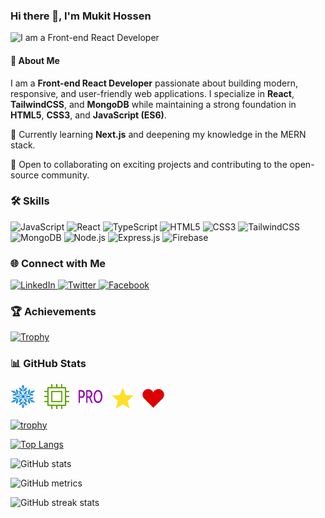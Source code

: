 ### Hi there 👋, I'm Mukit Hossen
![I am a Front-end React Developer](https://arturssmirnovs.github.io/github-profile-readme-generator/images/banner.png)


#### 🚀 About Me  
I am a **Front-end React Developer** passionate about building modern, responsive, and user-friendly web applications. I specialize in **React**, **TailwindCSS**, and **MongoDB** while maintaining a strong foundation in **HTML5**, **CSS3**, and **JavaScript (ES6)**.  

🌱 Currently learning **Next.js** and deepening my knowledge in the MERN stack.

💼 Open to collaborating on exciting projects and contributing to the open-source community.  


### 🛠️ Skills  

<div align="left">
  <img src="https://cdn.jsdelivr.net/gh/devicons/devicon/icons/javascript/javascript-original.svg" height="40" alt="JavaScript" title="JavaScript" />
  <img src="https://cdn.jsdelivr.net/gh/devicons/devicon/icons/react/react-original.svg" height="40" alt="React" title="React" />
  <img src="https://cdn.jsdelivr.net/gh/devicons/devicon/icons/typescript/typescript-original.svg" height="40" alt="TypeScript" title="TypeScript" />
  <img src="https://cdn.jsdelivr.net/gh/devicons/devicon/icons/html5/html5-original.svg" height="40" alt="HTML5" title="HTML5" />
  <img src="https://cdn.jsdelivr.net/gh/devicons/devicon/icons/css3/css3-original.svg" height="40" alt="CSS3" title="CSS3" />
  <img src="https://cdn.jsdelivr.net/gh/devicons/devicon/icons/tailwindcss/tailwindcss-original-wordmark.svg" height="40" alt="TailwindCSS" title="TailwindCSS" />
  <img src="https://cdn.jsdelivr.net/gh/devicons/devicon/icons/mongodb/mongodb-original.svg" height="40" alt="MongoDB" title="MongoDB" />
  <img src="https://cdn.jsdelivr.net/gh/devicons/devicon/icons/nodejs/nodejs-original.svg" height="40" alt="Node.js" title="Node.js" />
  <img src="https://cdn.jsdelivr.net/gh/devicons/devicon/icons/express/express-original.svg" height="40" alt="Express.js" title="Express.js" />
  <img src="https://cdn.jsdelivr.net/gh/devicons/devicon/icons/firebase/firebase-plain.svg" height="40" alt="Firebase" title="Firebase" />
</div>


### 🌐 Connect with Me  

<div align="left">
  <a href="https://www.linkedin.com/in/mukit-hossen/" target="_blank">
    <img src="https://raw.githubusercontent.com/maurodesouza/profile-readme-generator/master/src/assets/icons/social/linkedin/default.svg" width="52" height="40" alt="LinkedIn" />
  </a>
  <a href="https://twitter.com/mukit_hossen" target="_blank">
    <img src="https://raw.githubusercontent.com/maurodesouza/profile-readme-generator/master/src/assets/icons/social/twitter/default.svg" width="52" height="40" alt="Twitter" />
  </a>
  <a href="https://www.facebook.com/mukit.hossen.7/" target="_blank">
    <img src="https://raw.githubusercontent.com/maurodesouza/profile-readme-generator/master/src/assets/icons/social/facebook/default.svg" width="52" height="40" alt="Facebook" />
  </a>
</div>


### 🏆 Achievements  

[![Trophy](https://github-profile-trophy.vercel.app/?username=MukitHossen7&theme=gruvbox)](https://github.com/ryo-ma/github-profile-trophy)


### 📊 GitHub Stats  

<a href='https://archiveprogram.github.com/'><img src='https://raw.githubusercontent.com/acervenky/animated-github-badges/master/assets/acbadge.gif' width='40' height='40'></a> <a href='https://docs.github.com/en/developers'><img src='https://raw.githubusercontent.com/acervenky/animated-github-badges/master/assets/devbadge.gif' width='40' height='40'></a> <a href='https://github.com/pricing'><img src='https://raw.githubusercontent.com/acervenky/animated-github-badges/master/assets/pro.gif' width='40' height='40'></a> <a href='https://stars.github.com/'><img src='https://raw.githubusercontent.com/acervenky/animated-github-badges/master/assets/starbadge.gif' width='35' height='35'></a> <a href='https://docs.github.com/en/github/supporting-the-open-source-community-with-github-sponsors'><img src='https://raw.githubusercontent.com/acervenky/animated-github-badges/master/assets/sponsorbadge.gif' width='35' height='35'></a> 

[![trophy](https://github-profile-trophy.vercel.app/?username=MukitHossen7)](https://github.com/ryo-ma/github-profile-trophy)

[![Top Langs](https://github-readme-stats.vercel.app/api/top-langs/?username=MukitHossen7)](https://github.com/anuraghazra/github-readme-stats)

![GitHub stats](https://github-readme-stats.vercel.app/api?username=MukitHossen7&show_icons=true&count_private=true)  

![GitHub metrics](https://metrics.lecoq.io/MukitHossen7)  

![GitHub streak stats](https://streak-stats.demolab.com/?user=MukitHossen7)  
